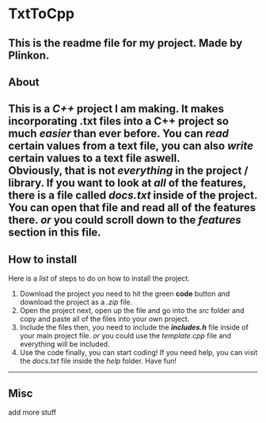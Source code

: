 # TxtToCpp
This is the readme file for my project. Made by Plinkon.
---
## About
This is a *C++* project I am making. It makes incorporating **.txt** files into a C++ project so much *easier* than ever before. You can *read* certain values from a text file, you can also *write* certain values to a text file aswell.  
Obviously, that is not *everything* in the project / library. If you want to look at ***all*** of the features, there is a file called *docs.txt* inside of the project. You can open that file and read all of the features there. *or* you could scroll down to the *features* section in this file.
---
## How to install
Here is a *list* of steps to do on how to install the project.  
  
1. Download the project
you need to hit the green **code** button and download the project as a *.zip* file.  
1. Open the project
next, open up the file and go into the *src* folder and copy and paste all of the files into your own project.  
1. Include the files
then, you need to include the ***includes.h*** file inside of your main project file. *or* you could use the *template.cpp* file and everything will be included.  
1. Use the code
finally, you can start coding! If you need help, you can visit the *docs.txt* file inside the *help* folder. Have fun!
---
## Misc
add more stuff